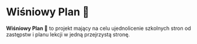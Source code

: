 # Wiśniowy Plan 🍒

<b>Wiśniowy Plan 🍒</b> to projekt mający na celu ujednolicenie szkolnych stron od zastępstw i planu lekcji w jedną przejrzystą stronę.
